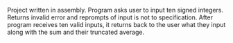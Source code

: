 Project written in assembly. Program asks user to input ten signed integers. Returns invalid error and reprompts of input is not to specification.
After program receives ten valid inputs, it returns back to the user what they input along with the sum and their truncated average.
